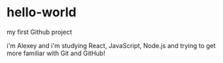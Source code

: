 # hello-world
my first Github project

i'm Alexey and i'm studying React, JavaScript, Node.js and trying to get more familiar with Git and GitHub!
